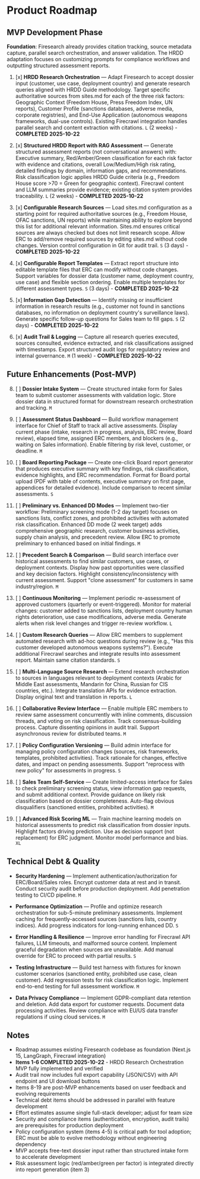 # Product Roadmap

## MVP Development Phase

**Foundation**: Firesearch already provides citation tracking, source metadata capture, parallel search orchestration, and answer validation. The HRDD adaptation focuses on customizing prompts for compliance workflows and outputting structured assessment reports.

1. [x] **HRDD Research Orchestration** — Adapt Firesearch to accept dossier input (customer, use case, deployment country) and generate research queries aligned with HRDD Guide methodology. Target specific authoritative sources from sites.md for each of the three risk factors: Geographic Context (Freedom House, Press Freedom Index, UN reports), Customer Profile (sanctions databases, adverse media, corporate registries), and End-Use Application (autonomous weapons frameworks, dual-use controls). Existing Firecrawl integration handles parallel search and content extraction with citations. `L` (2 weeks) - **COMPLETED 2025-10-22**

2. [x] **Structured HRDD Report with RAG Assessment** — Generate structured assessment reports (not conversational answers) with: Executive summary, Red/Amber/Green classification for each risk factor with evidence and citations, overall Low/Medium/High risk rating, detailed findings by domain, information gaps, and recommendations. Risk classification logic applies HRDD Guide criteria (e.g., Freedom House score >70 = Green for geographic context). Firecrawl content and LLM summaries provide evidence; existing citation system provides traceability. `L` (2 weeks) - **COMPLETED 2025-10-22**

3. [x] **Configurable Research Sources** — Load sites.md configuration as a starting point for required authoritative sources (e.g., Freedom House, OFAC sanctions, UN reports) while maintaining ability to explore beyond this list for additional relevant information. Sites.md ensures critical sources are always checked but does not limit research scope. Allow ERC to add/remove required sources by editing sites.md without code changes. Version control configuration in Git for audit trail. `S` (3 days) - **COMPLETED 2025-10-22**

4. [x] **Configurable Report Templates** — Extract report structure into editable template files that ERC can modify without code changes. Support variables for dossier data (customer name, deployment country, use case) and flexible section ordering. Enable multiple templates for different assessment types. `S` (3 days) - **COMPLETED 2025-10-22**

5. [x] **Information Gap Detection** — Identify missing or insufficient information in research results (e.g., customer not found in sanctions databases, no information on deployment country's surveillance laws). Generate specific follow-up questions for Sales team to fill gaps. `S` (2 days) - **COMPLETED 2025-10-22**

6. [x] **Audit Trail & Logging** — Capture all research queries executed, sources consulted, evidence extracted, and risk classifications assigned with timestamps. Export structured audit logs for regulatory review and internal governance. `M` (1 week) - **COMPLETED 2025-10-22**

## Future Enhancements (Post-MVP)

8. [ ] **Dossier Intake System** — Create structured intake form for Sales team to submit customer assessments with validation logic. Store dossier data in structured format for downstream research orchestration and tracking. `M`

9. [ ] **Assessment Status Dashboard** — Build workflow management interface for Chief of Staff to track all active assessments. Display current phase (intake, research in progress, analysis, ERC review, Board review), elapsed time, assigned ERC members, and blockers (e.g., waiting on Sales information). Enable filtering by risk level, customer, or deadline. `M`

10. [ ] **Board Reporting Package** — Create one-click Board report generator that produces executive summary with key findings, risk classification, evidence highlights, and ERC recommendation. Format for Board portal upload (PDF with table of contents, executive summary on first page, appendices for detailed evidence). Include comparison to recent similar assessments. `S`

11. [ ] **Preliminary vs. Enhanced DD Modes** — Implement two-tier workflow: Preliminary screening mode (1-2 day target) focuses on sanctions lists, conflict zones, and prohibited activities with automated risk classification. Enhanced DD mode (2 week target) adds comprehensive geographic research, customer business activities, supply chain analysis, and precedent review. Allow ERC to promote preliminary to enhanced based on initial findings. `M`

12. [ ] **Precedent Search & Comparison** — Build search interface over historical assessments to find similar customers, use cases, or deployment contexts. Display how past opportunities were classified and key decision factors. Highlight consistency/inconsistency with current assessment. Support "clone assessment" for customers in same industry/region. `M`

13. [ ] **Continuous Monitoring** — Implement periodic re-assessment of approved customers (quarterly or event-triggered). Monitor for material changes: customer added to sanctions lists, deployment country human rights deterioration, use case modifications, adverse media. Generate alerts when risk level changes and trigger re-review workflow. `L`

14. [ ] **Custom Research Queries** — Allow ERC members to supplement automated research with ad-hoc questions during review (e.g., "Has this customer developed autonomous weapons systems?"). Execute additional Firecrawl searches and integrate results into assessment report. Maintain same citation standards. `S`

15. [ ] **Multi-Language Source Research** — Extend research orchestration to sources in languages relevant to deployment contexts (Arabic for Middle East assessments, Mandarin for China, Russian for CIS countries, etc.). Integrate translation APIs for evidence extraction. Display original text and translation in reports. `L`

16. [ ] **Collaborative Review Interface** — Enable multiple ERC members to review same assessment concurrently with inline comments, discussion threads, and voting on risk classification. Track consensus-building process. Capture dissenting opinions in audit trail. Support asynchronous review for distributed teams. `M`

17. [ ] **Policy Configuration Versioning** — Build admin interface for managing policy configuration changes (sources, risk frameworks, templates, prohibited activities). Track rationale for changes, effective dates, and impact on pending assessments. Support "reprocess with new policy" for assessments in progress. `S`

18. [ ] **Sales Team Self-Service** — Create limited-access interface for Sales to check preliminary screening status, view information gap requests, and submit additional context. Provide guidance on likely risk classification based on dossier completeness. Auto-flag obvious disqualifiers (sanctioned entities, prohibited activities). `M`

19. [ ] **Advanced Risk Scoring ML** — Train machine learning models on historical assessments to predict risk classification from dossier inputs. Highlight factors driving prediction. Use as decision support (not replacement) for ERC judgment. Monitor model performance and bias. `XL`

## Technical Debt & Quality

- **Security Hardening** — Implement authentication/authorization for ERC/Board/Sales roles. Encrypt customer data at rest and in transit. Conduct security audit before production deployment. Add penetration testing to CI/CD pipeline. `M`

- **Performance Optimization** — Profile and optimize research orchestration for sub-5-minute preliminary assessments. Implement caching for frequently-accessed sources (sanctions lists, country indices). Add progress indicators for long-running enhanced DD. `S`

- **Error Handling & Resilience** — Improve error handling for Firecrawl API failures, LLM timeouts, and malformed source content. Implement graceful degradation when sources are unavailable. Add manual override for ERC to proceed with partial results. `S`

- **Testing Infrastructure** — Build test harness with fixtures for known customer scenarios (sanctioned entity, prohibited use case, clean customer). Add regression tests for risk classification logic. Implement end-to-end testing for full assessment workflow. `M`

- **Data Privacy Compliance** — Implement GDPR-compliant data retention and deletion. Add data export for customer requests. Document data processing activities. Review compliance with EU/US data transfer regulations if using cloud services. `M`

## Notes

- Roadmap assumes existing Firesearch codebase as foundation (Next.js 15, LangGraph, Firecrawl integration)
- **Items 1-6 COMPLETED 2025-10-22** - HRDD Research Orchestration MVP fully implemented and verified
- Audit trail now includes full export capability (JSON/CSV) with API endpoint and UI download buttons
- Items 8-19 are post-MVP enhancements based on user feedback and evolving requirements
- Technical debt items should be addressed in parallel with feature development
- Effort estimates assume single full-stack developer; adjust for team size
- Security and compliance items (authentication, encryption, audit trails) are prerequisites for production deployment
- Policy configuration system (items 4-5) is critical path for tool adoption; ERC must be able to evolve methodology without engineering dependency
- MVP accepts free-text dossier input rather than structured intake form to accelerate development
- Risk assessment logic (red/amber/green per factor) is integrated directly into report generation (item 3)
